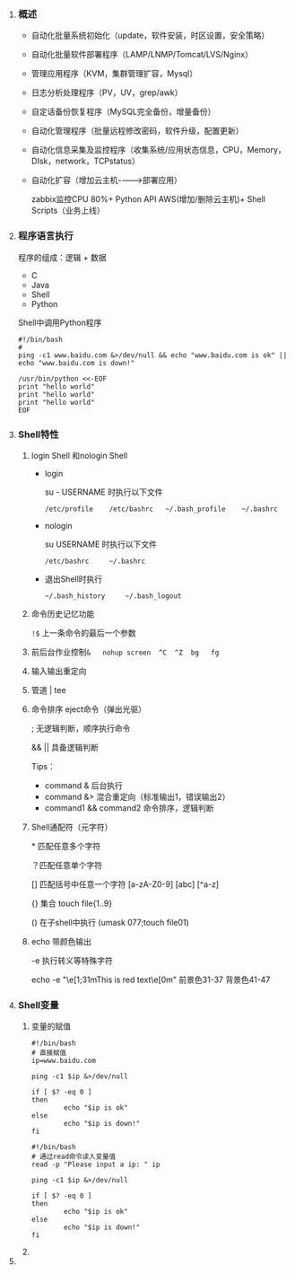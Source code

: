 1. ### **概述**

   - 自动化批量系统初始化（update，软件安装，时区设置，安全策略）

   - 自动化批量软件部署程序（LAMP/LNMP/Tomcat/LVS/Nginx）

   - 管理应用程序（KVM，集群管理扩容，Mysql）

   - 日志分析处理程序（PV，UV，grep/awk）

   - 自定话备份恢复程序（MySQL完全备份，增量备份）

   - 自动化管理程序（批量远程修改密码，软件升级，配置更新）

   - 自动化信息采集及监控程序（收集系统/应用状态信息，CPU，Memory，DIsk，network，TCPstatus）

   - 自动化扩容（增加云主机---->部署应用）

     zabbix监控CPU 80%+   Python API AWS(增加/删除云主机)+ Shell Scripts（业务上线）

2. ### **程序语言执行**

   程序的组成：逻辑 + 数据

   - C
   - Java
   - Shell
   - Python

   Shell中调用Python程序

   ```shell
   #!/bin/bash
   #
   ping -c1 www.baidu.com &>/dev/null && echo "www.baidu.com is ok" || echo "www.baidu.com is down!"
   
   /usr/bin/python <<-EOF
   print "hello world"
   print "hello world"
   print "hello world"
   EOF
   
   ```

   

3. ### **Shell特性**

   1. login Shell  和nologin Shell

      - login

        su - USERNAME 时执行以下文件

        `/etc/profile    /etc/bashrc   ~/.bash_profile    ~/.bashrc`

      - nologin

        su   USERNAME 时执行以下文件

        `/etc/bashrc     ~/.bashrc`

      - 退出Shell时执行

        `~/.bash_history     ~/.bash_logout`

   2. 命令历史记忆功能

      `!$`  上一条命令的最后一个参数

   3. 前后台作业控制`&   nohup screen  ^C  ^Z  bg   fg `

   4. 输入输出重定向

   5. 管道  |   tee

   6. 命令排序       eject命令（弹出光驱）

      ;    无逻辑判断，顺序执行命令

      &&     ||    具备逻辑判断

      Tips：

      - command   &    后台执行
      - command   &>   混合重定向（标准输出1，错误输出2）
      - command1   &&  command2     命令排序，逻辑判断

   7. Shell通配符（元字符）

      \* 匹配任意多个字符

      ？匹配任意单个字符

      []  匹配括号中任意一个字符  [a-zA-Z0-9]  [abc]  \[^a-z]

      {}  集合  touch file{1..9}

      ()  在子shell中执行  (umask 077;touch file01)

   8. echo 带颜色输出

      -e   执行转义等特殊字符

      echo -e "\e[1;31mThis is red text\e[0m"    前景色31-37  背景色41-47

4. ### **Shell变量**

   1. 变量的赋值
   
      ```shell
      #!/bin/bash
      # 直接赋值
      ip=www.baidu.com
      
      ping -c1 $ip &>/dev/null
      
      if [ $? -eq 0 ]
      then
              echo "$ip is ok"
      else
              echo "$ip is down!"
      fi
      
      ```
   
      ```shell
      #!/bin/bash
      # 通过read命令读入变量值
      read -p "Please input a ip: " ip
      
      ping -c1 $ip &>/dev/null
      
      if [ $? -eq 0 ]
      then
              echo "$ip is ok"
      else
              echo "$ip is down!"
      fi
      ```
   
      
   
   2. 
   
5. 

   

